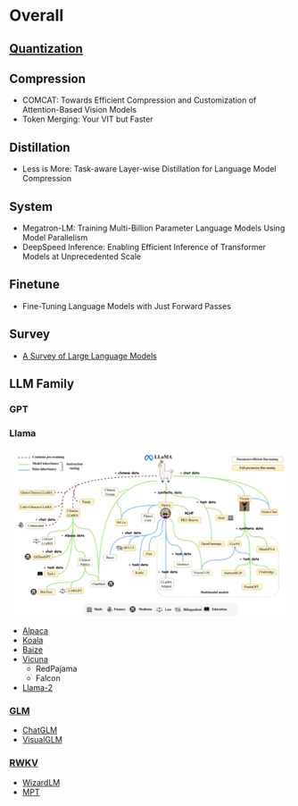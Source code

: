 # Overall

## [Quantization](../../Paper/Large-Pretraining-Models/Quantization.md)

## Compression
- COMCAT: Towards Efficient Compression and Customization of Attention-Based Vision Models
- Token Merging: Your VIT but Faster

## Distillation
- Less is More: Task-aware Layer-wise Distillation for Language Model Compression

## System
- Megatron-LM: Training Multi-Billion Parameter Language Models Using Model Parallelism
- DeepSpeed Inference: Enabling Efficient Inference of Transformer Models at Unprecedented Scale

## Finetune
- Fine-Tuning Language Models with Just Forward Passes

## Survey
- [A Survey of Large Language Models](http://arxiv.org/abs/2303.18223)

## LLM Family
### GPT
### Llama
  ![Llama family. Captured from *A Survey of Large Language Models*](../../Figures/llama_family.png)
  - [Alpaca](https://crfm.stanford.edu/2023/03/13/alpaca.html)
  - [Koala](https://bair.berkeley.edu/blog/2023/04/03/koala/)
  - [Baize](https://arxiv.org/pdf/2304.01196.pdf)
  - [Vicuna](https://arxiv.org/abs/2306.05685)
    - RedPajama
    - Falcon
  - [Llama-2]()


### [GLM](https://github.com/THUDM/GLM)
- [ChatGLM](https://github.com/THUDM/ChatGLM-6B)
- [VisualGLM](https://github.com/THUDM/VisualGLM-6B)
    
### [RWKV](https://arxiv.org/abs/2305.13048)


- [WizardLM](https://github.com/nlpxucan/WizardLM)
- [MPT](https://www.mosaicml.com/blog/mpt-30b)

